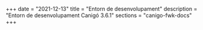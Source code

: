 +++
date        = "2021-12-13"
title       = "Entorn de desenvolupament"
description = "Entorn de desenvolupament Canigó 3.6.1"
sections    = "canigo-fwk-docs"
+++